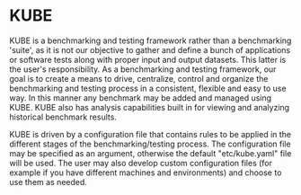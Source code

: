 KUBE
====

KUBE is a benchmarking and testing framework rather than a benchmarking 'suite', as it is not our objective to gather and define a bunch of applications or software tests along with proper input and output datasets. This latter is the user's responsibility. As a benchmarking and testing framework, our goal is to create a means to drive, centralize, control and organize the benchmarking and testing process in a consistent, flexible and easy to use way. In this
manner any benchmark may be added and managed using KUBE. KUBE also has analysis capabilities built in for viewing and analyzing historical benchmark results.

KUBE is driven by a configuration file that contains rules to be applied in the different stages of the benchmarking/testing process. The configuration file may be specified as an argument, otherwise the default "etc/kube.yaml" file will be used. The user may also develop custom configuration files (for example if you have different machines and environments) and choose to use them as needed.
